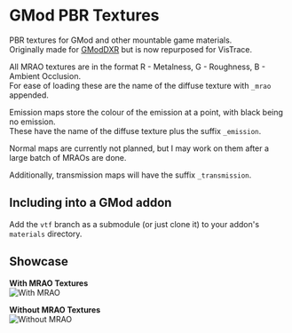 # GMod PBR Textures  
PBR textures for GMod and other mountable game materials.  
Originally made for [GModDXR](https://github.com/Derpius/gmod-dxr) but is now repurposed for VisTrace.  

All MRAO textures are in the format R - Metalness, G - Roughness, B - Ambient Occlusion.  
For ease of loading these are the name of the diffuse texture with `_mrao` appended.  

Emission maps store the colour of the emission at a point, with black being no emission.  
These have the name of the diffuse texture plus the suffix `_emission`.  

Normal maps are currently not planned, but I may work on them after a large batch of MRAOs are done.  

Additionally, transmission maps will have the suffix `_transmission`.  

## Including into a GMod addon
Add the `vtf` branch as a submodule (or just clone it) to your addon's `materials` directory.  

## Showcase  
**With MRAO Textures**  
![With MRAO](https://github.com/Derpius/gmod-pbr/blob/master/Screenshots/example%20with.png?raw=true)  

**Without MRAO Textures**  
![Without MRAO](https://github.com/Derpius/gmod-pbr/blob/master/Screenshots/example%20without.png?raw=true)  
